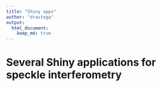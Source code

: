```yaml
---
title: "Shiny apps"
author: "drastega"
output:
  html_document:
    keep_md: true
---
```


# Several Shiny applications for speckle interferometry

